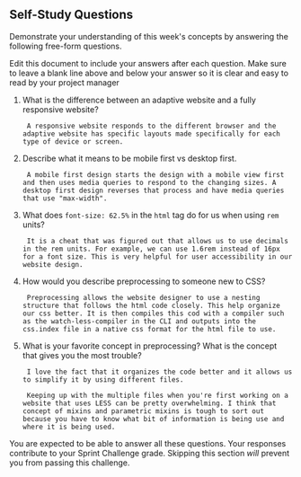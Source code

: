

## Self-Study Questions

Demonstrate your understanding of this week's concepts by answering the following free-form questions.

Edit this document to include your answers after each question. Make sure to leave a blank line above and below your answer so it is clear and easy to read by your project manager

1. What is the difference between an adaptive website and a fully responsive website?

        A responsive website responds to the different browser and the adaptive website has specific layouts made specifically for each type of device or screen.

2. Describe what it means to be mobile first vs desktop first.

        A mobile first design starts the design with a mobile view first and then uses media queries to respond to the changing sizes. A desktop first design reverses that process and have media queries that use "max-width".

3. What does `font-size: 62.5%` in the `html` tag do for us when using `rem` units?

        It is a cheat that was figured out that allows us to use decimals in the rem units. For example, we can use 1.6rem instead of 16px for a font size. This is very helpful for user accessibility in our website design.

4. How would you describe preprocessing to someone new to CSS?

        Preprocessing allows the website designer to use a nesting structure that follows the html code closely. This help organize our css better. It is then compiles this cod with a compiler such as the watch-less-compiler in the CLI and outputs into the css.index file in a native css format for the html file to use.

5. What is your favorite concept in preprocessing? What is the concept that gives you the most trouble?

        I love the fact that it organizes the code better and it allows us to simplify it by using different files.

        Keeping up with the multiple files when you're first working on a website that uses LESS can be pretty overwhelming. I think that concept of mixins and parametric mixins is tough to sort out because you have to know what bit of information is being use and where it is being used.

You are expected to be able to answer all these questions. Your responses contribute to your Sprint Challenge grade. Skipping this section *will* prevent you from passing this challenge.

